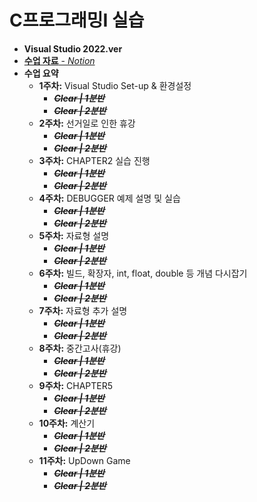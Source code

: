 # C프로그래밍I 실습

 - __Visual Studio 2022.ver__
 - [__수업 자료__ - *Notion*](https://charm-aluminum-6c2.notion.site/C-I-76bfad34356041feb3a6b9119172faf3)
 - __수업 요약__
   - __1주차:__ Visual Studio Set-up & 환경설정
     - ~~__*Clear | 1분반*__~~
     - ~~__*Clear | 2분반*__~~
   - __2주차:__ 선거일로 인한 휴강
     - ~~__*Clear | 1분반*__~~
     - ~~__*Clear | 2분반*__~~
   - __3주차:__ CHAPTER2 실습 진행
     - ~~__*Clear | 1분반*__~~
     - ~~__*Clear | 2분반*__~~
   - __4주차:__ DEBUGGER 예제 설명 및 실습
     - ~~__*Clear | 1분반*__~~
     - ~~__*Clear | 2분반*__~~
   - __5주차:__ 자료형 설명
     - ~~__*Clear | 1분반*__~~
     - ~~__*Clear | 2분반*__~~
   - __6주차:__ 빌드, 확장자, int, float, double 등 개념 다시잡기
     - ~~__*Clear | 1분반*__~~
     - ~~__*Clear | 2분반*__~~
   - __7주차:__ 자료형 추가 설명
     - ~~__*Clear | 1분반*__~~
     - ~~__*Clear | 2분반*__~~
   - __8주차:__ 중간고사(휴강)
     - ~~__*Clear | 1분반*__~~
     - ~~__*Clear | 2분반*__~~
   - __9주차:__ CHAPTER5
     - ~~__*Clear | 1분반*__~~
     - ~~__*Clear | 2분반*__~~
   - __10주차:__ 계산기
     - ~~__*Clear | 1분반*__~~
     - ~~__*Clear | 2분반*__~~
   - __11주차:__ UpDown Game
     - ~~__*Clear | 1분반*__~~
     - ~~__*Clear | 2분반*__~~